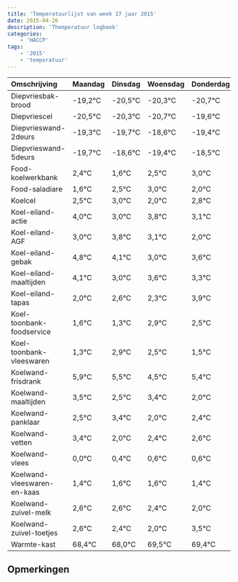 ```yaml
---
title: 'Temperatuurlijst van week 17 jaar 2015'
date: 2015-04-26
description: 'Themperatuur logboek'
categories:
    - 'HACCP'
tags:
    - '2015'
    - 'temperatuur'
---
```

|Omschrijving|Maandag|Dinsdag|Woensdag|Donderdag|Vrijdag|Zaterdag|Zondag|
|:---|:---|:---|:---|:---|:---|:---|:---|
|Diepvriesbak-brood|-19,2°C|-20,5°C|-20,3°C|-20,7°C|-19,6°C|-20,4°C|-19,5°C|
|Diepvriescel|-20,5°C|-20,3°C|-20,7°C|-19,6°C|-20,4°C|-19,5°C|-19,0°C|
|Diepvrieswand-2deurs|-19,3°C|-19,7°C|-18,6°C|-19,4°C|-18,5°C|-18,0°C|-19,0°C|
|Diepvrieswand-5deurs|-19,7°C|-18,6°C|-19,4°C|-18,5°C|-18,0°C|-19,0°C|-18,2°C|
|Food-koelwerkbank|2,4°C|1,6°C|2,5°C|3,0°C|2,0°C|2,8°C|2,1°C|
|Food-saladiare|1,6°C|2,5°C|3,0°C|2,0°C|2,8°C|2,1°C|1,0°C|
|Koelcel|2,5°C|3,0°C|2,0°C|2,8°C|2,1°C|1,0°C|1,6°C|
|Koel-eiland-actie|4,0°C|3,0°C|3,8°C|3,1°C|2,0°C|2,6°C|2,3°C|
|Koel-eiland-AGF|3,0°C|3,8°C|3,1°C|2,0°C|2,6°C|2,3°C|3,9°C|
|Koel-eiland-gebak|4,8°C|4,1°C|3,0°C|3,6°C|3,3°C|4,9°C|4,5°C|
|Koel-eiland-maaltijden|4,1°C|3,0°C|3,6°C|3,3°C|4,9°C|4,5°C|3,5°C|
|Koel-eiland-tapas|2,0°C|2,6°C|2,3°C|3,9°C|3,5°C|2,5°C|3,4°C|
|Koel-toonbank-foodservice|1,6°C|1,3°C|2,9°C|2,5°C|1,5°C|2,4°C|1,0°C|
|Koel-toonbank-vleeswaren|1,3°C|2,9°C|2,5°C|1,5°C|2,4°C|1,0°C|1,4°C|
|Koelwand-frisdrank|5,9°C|5,5°C|4,5°C|5,4°C|4,0°C|4,4°C|4,6°C|
|Koelwand-maaltijden|3,5°C|2,5°C|3,4°C|2,0°C|2,4°C|2,6°C|2,6°C|
|Koelwand-panklaar|2,5°C|3,4°C|2,0°C|2,4°C|2,6°C|2,6°C|2,4°C|
|Koelwand-vetten|3,4°C|2,0°C|2,4°C|2,6°C|2,6°C|2,4°C|2,0°C|
|Koelwand-vlees|0,0°C|0,4°C|0,6°C|0,6°C|0,4°C|0,0°C|1,5°C|
|Koelwand-vleeswaren-en-kaas|1,4°C|1,6°C|1,6°C|1,4°C|1,0°C|2,5°C|2,4°C|
|Koelwand-zuivel-melk|2,6°C|2,6°C|2,4°C|2,0°C|3,5°C|3,4°C|2,5°C|
|Koelwand-zuivel-toetjes|2,6°C|2,4°C|2,0°C|3,5°C|3,4°C|2,5°C|3,5°C|
|Warmte-kast|68,4°C|68,0°C|69,5°C|69,4°C|68,5°C|69,5°C|68,2°C|

## Opmerkingen


